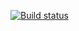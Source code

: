 [![Build status](https://ci.appveyor.com/api/projects/status/dbyehqutmv0b1fr2?svg=true)](https://ci.appveyor.com/project/OGsplendid/trello)
